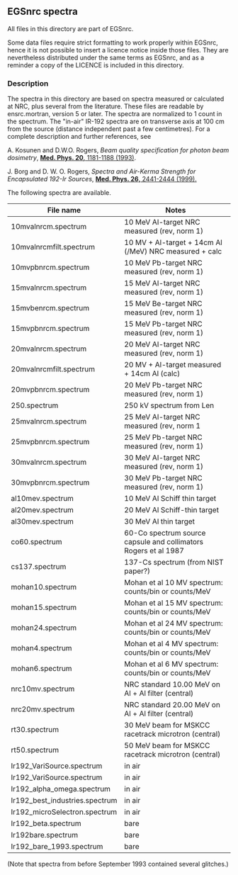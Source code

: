 ## EGSnrc spectra

All files in this directory are part of EGSnrc.

Some data files require strict formatting to work properly within EGSnrc, hence
it is not possible to insert a licence notice inside those files. They
are nevertheless distributed under the same terms as EGSnrc, and as a reminder a
copy of the LICENCE is included in this directory.

### Description

The spectra in this directory are based on spectra measured or calculated at
NRC, plus several from the literature. These files are readable by
ensrc.mortran, version 5 or later. The spectra are normalized to 1 count in the
spectrum. The "in-air" IR-192 spectra are on transverse axis at 100 cm from the source
(distance independent past a few centimetres). For a complete description and further references, see

A. Kosunen and D.W.O. Rogers, *Beam quality specification for photon beam
dosimetry*, [**Med. Phys. 20,** 1181-1188 (1993)](http://dx.doi.org/10.1118/1.598763).

J. Borg and D. W. O. Rogers, *Spectra and Air-Kerma Strength for Encapsulated
192-Ir Sources*, [**Med. Phys. 26,** 2441-2444 (1999).](http://dx.doi.org/10.1118/1.598763)

The following spectra are available.

| File name                          | Notes
|------------------------------------|-----------------------------------------------------------
|  10mvalnrcm.spectrum               | 10 MeV Al-target NRC measured (rev, norm 1)
|  10mvalnrcmfilt.spectrum           | 10  MV + Al-target + 14cm Al (/MeV) NRC measured + calc
|  10mvpbnrcm.spectrum               | 10 MeV Pb-target NRC measured (rev, norm 1)
|  15mvalnrcm.spectrum               | 15 MeV Al-target NRC measured (rev, norm 1)
|  15mvbenrcm.spectrum               | 15 MeV Be-target NRC measured (rev, norm 1)
|  15mvpbnrcm.spectrum               | 15 MeV Pb-target NRC measured (rev, norm 1)
|  20mvalnrcm.spectrum               | 20 MeV Al-target NRC measured (rev, norm 1)
|  20mvalnrcmfilt.spectrum           | 20 MV + Al-target measured + 14cm Al (calc)
|  20mvpbnrcm.spectrum               | 20 MeV Pb-target NRC measured (rev, norm 1)
|  250.spectrum                      | 250 kV spectrum from Len
|  25mvalnrcm.spectrum               | 25 MeV Al-target NRC measured (rev, norm 1
|  25mvpbnrcm.spectrum               | 25 MeV Pb-target NRC measured (rev, norm 1)
|  30mvalnrcm.spectrum               | 30 MeV Al-target NRC measured (rev, norm 1)
|  30mvpbnrcm.spectrum               | 30 MeV Pb-target NRC measured (rev, norm 1)
|  al10mev.spectrum                  | 10 MeV Al Schiff thin target
|  al20mev.spectrum                  | 20 MeV Al Schiff-thin target
|  al30mev.spectrum                  | 30 MeV Al thin target
|  co60.spectrum                     | 60-Co  spectrum source capsule and collimators Rogers et al 1987
|  cs137.spectrum                    | 137-Cs spectrum  (from NIST paper?)
|  mohan10.spectrum                  | Mohan et al 10 MV spectrum: counts/bin or counts/MeV
|  mohan15.spectrum                  | Mohan et al 15 MV spectrum: counts/bin or counts/MeV
|  mohan24.spectrum                  | Mohan et al 24 MV spectrum: counts/bin or counts/MeV
|  mohan4.spectrum                   | Mohan et al  4 MV spectrum: counts/bin or counts/MeV
|  mohan6.spectrum                   | Mohan et al  6 MV spectrum: counts/bin or counts/MeV
|  nrc10mv.spectrum                  | NRC standard 10.00 MeV on Al + Al filter (central)
|  nrc20mv.spectrum                  | NRC standard 20.00 MeV on Al + Al filter (central)
|  rt30.spectrum                     | 30 MeV beam for MSKCC racetrack microtron  (central)
|  rt50.spectrum                     | 50 MeV beam for MSKCC racetrack microtron  (central)
|  Ir192_VariSource.spectrum         | in air
|  Ir192_VariSource.spectrum         | in air
|  Ir192_alpha_omega.spectrum        | in air
|  Ir192_best_industries.spectrum    | in air
|  Ir192_microSelectron.spectrum     | in air
|  Ir192_beta.spectrum               | bare
|  Ir192bare.spectrum                | bare
|  Ir192_bare_1993.spectrum          | bare

 (Note that spectra from before September 1993 contained several glitches.)
